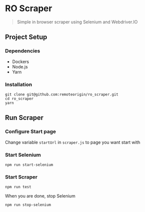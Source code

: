 # RO Scraper

> Simple in browser scraper using Selenium and Webdriver.IO

## Project Setup

### Dependencies

 - Dockers
 - Node.js
 - Yarn

### Installation

    git clone git@github.com:remoteorigin/ro_scraper.git
    cd ro_scraper
    yarn

## Run Scraper

### Configure Start page

Change variable `startUrl` in `scraper.js` to page you want start with 

### Start Selenium
    
    npm run start-selenium
    
### Start Scraper

    npm run test  

When you are done, stop Selenium

    npm run stop-selenium
